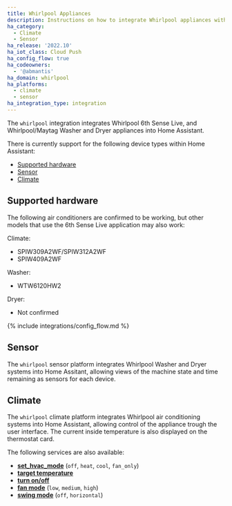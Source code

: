```yaml
---
title: Whirlpool Appliances
description: Instructions on how to integrate Whirlpool appliances with Home Assistant.
ha_category:
  - Climate
  - Sensor
ha_release: '2022.10'
ha_iot_class: Cloud Push
ha_config_flow: true
ha_codeowners:
  - '@abmantis'
ha_domain: whirlpool
ha_platforms:
  - climate
  - sensor
ha_integration_type: integration
---
```


The `whirlpool` integration integrates Whirlpool 6th Sense Live, and Whirlpool/Maytag Washer and Dryer appliances into Home Assistant.

There is currently support for the following device types within Home Assistant:

- [Supported hardware](#supported-hardware)
- [Sensor](#sensor)
- [Climate](#climate)

## Supported hardware

The following air conditioners are confirmed to be working, but other models that use the 6th Sense Live application may also work:

Climate:

- SPIW309A2WF/SPIW312A2WF
- SPIW409A2WF

Washer:

- WTW6120HW2

Dryer:

- Not confirmed

{% include integrations/config_flow.md %}

## Sensor

The `whirlpool` sensor platform integrates Whirlpool Washer and Dryer systems into Home Assitant, allowing views of the machine state and time remaining as sensors for each device.

## Climate

The `whirlpool` climate platform integrates Whirlpool air conditioning systems into Home Assistant, allowing control of the appliance trough the user interface. The current inside temperature is also displayed on the thermostat card.

The following services are also available:

- [**set_hvac_mode**](/integrations/climate/#service-climateset_hvac_mode) (`off`, `heat`, `cool`, `fan_only`)
- [**target temperature**](/integrations/climate#service-climateset_temperature)
- [**turn on/off**](/integrations/climate#service-climateturn_on)
- [**fan mode**](/integrations/climate#service-climateset_fan_mode) (`low`, `medium`, `high`)
- [**swing mode**](/integrations/climate#service-climateset_swing_mode) (`off`, `horizontal`)
